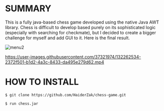 # SUMMARY

This is a fully java-based chess game developed using the native Java AWT library. Chess is difficult to develop based purely on its sophisticated logic (especially with searching for checkmate), but I decided to create a bigger challenge for myself and add GUI to it. Here is the final result.

![menu2](https://user-images.githubusercontent.com/37321974/131909597-c2f707c1-e36c-4d9d-8d81-f16989e95ae9.png)

https://user-images.githubusercontent.com/37321974/132262534-2372f501-b1d2-4a3c-8433-da495e279d62.mp4


# HOW TO INSTALL

``` 
$ git clone https://github.com/HaiderZak/chess-game.git

$ run chess.jar
```

